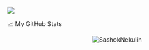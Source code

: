 ![](https://visitor-badge.glitch.me/badge?page_id=SashokNekulin.SashokNekulin)

📈 My GitHub Stats

<p align="center"> <img src="https://github-readme-stats.vercel.app/api?username=SashokNekulin&show_icons=true&theme=gotham" alt="SashokNekulin" />
